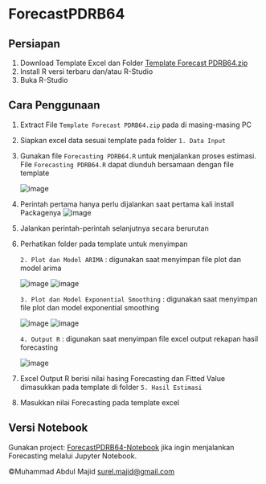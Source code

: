 # ForecastPDRB64

## Persiapan
1. Download Template Excel dan Folder [Template Forecast PDRB64.zip](https://github.com/dulmaj12id/ForecastPDRB64/blob/Utama/Template%20Forecast%20PDRB64.zip)
2. Install R versi terbaru dan/atau R-Studio
3. Buka R-Studio

## Cara Penggunaan
1. Extract File `Template Forecast PDRB64.zip` pada di masing-masing PC 

2. Siapkan excel data sesuai template pada folder `1. Data Input`

3. Gunakan file `Forecasting PDRB64.R` untuk menjalankan proses estimasi. File `Forecasting PDRB64.R` dapat diunduh bersamaan dengan file template

   ![image](https://github.com/user-attachments/assets/2e6bec74-07d9-4eef-be20-8766c3eeb2be)
   
4. Perintah pertama hanya perlu dijalankan saat pertama kali install Packagenya
   ![image](https://github.com/user-attachments/assets/d5b0cc78-c36d-47a0-8f30-5db79aca4d2b)

5. Jalankan perintah-perintah selanjutnya secara berurutan   

6. Perhatikan folder pada template untuk menyimpan

   `2. Plot dan Model ARIMA` : digunakan saat menyimpan file plot dan model arima
   
   ![image](https://github.com/user-attachments/assets/e5140b49-43d7-4479-8c2d-005186c991bb)
   ![image](https://github.com/user-attachments/assets/8131358c-3a99-40e4-999e-506213d8a192)

   `3. Plot dan Model Exponential Smoothing` : digunakan saat menyimpan file plot dan model exponential smoothing

   ![image](https://github.com/user-attachments/assets/324a6a02-b6f6-4679-8a35-818b1aef8aa7)
   ![image](https://github.com/user-attachments/assets/084bf372-fe72-4ec4-bf76-46290d7a561a)

   `4. Output R` : digunakan saat menyimpan file excel output rekapan hasil forecasting

   ![image](https://github.com/user-attachments/assets/4d78804d-80d1-4ede-af62-f432a788a1c6)


8. Excel Output R berisi nilai hasing Forecasting dan Fitted Value dimasukkan pada template di folder `5. Hasil Estimasi`

9. Masukkan nilai Forecasting pada template excel

## Versi Notebook
Gunakan project: [ForecastPDRB64-Notebook](https://github.com/dulmaj12id/ForecastPDRB64/blob/Utama/Forecasting%20PDRB.ipynb) jika ingin menjalankan Forecasting melalui Jupyter Notebook.




&copy;Muhammad Abdul Majid
surel.majid@gmail.com
